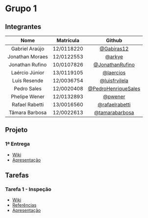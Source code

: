 # Grupo 1

## Integrantes

| Nome | Matrícula | Github |
|:----:|:---------:|:------:|
| Gabriel Araújo | 12/0118220 | [@Gabiras12](https://github.com/Gabiras12) |
| Jonathan Moraes | 12/0122553 | [@arkye](https://github.com/arkye) |
| Jonathan Rufino | 10/0107826 | [@JonathanRufino](https://github.com/JonathanRufino) |
| Laércio Júnior | 13/0119105 | [@laercios](https://github.com/laercios) |
| Luís Resende | 12/0036754 | [@luisfrvilela](https://github.com/luisfrvilela) |
| Pedro Sales |12/0020408| [@PedroHenriqueSales](https://github.com/PedroHenriqueSales) |
| Phelipe Wener | 12/0132893 | [@pwener](https://github.com/pwener) |
| Rafael Rabetti | 13/0016560 | [@rafaelrabetti](https://github.com/rafaelrabetti) |
| Tâmara Barbosa | 12/0022613 | [@tamarabarbosa](https://github.com/tamarabarbosa) |

## Projeto

### 1ª Entrega

* [Wiki](https://github.com/fga-verival/2017-1Grupo1/wiki/sumário-primeira-entrega)
* [Apresentação](/project/doccode_aps_1.pdf)

## Tarefas

### Tarefa 1 - Inspeção

* [Wiki](https://github.com/fga-verival/2017-1Grupo1/wiki/Inspe%C3%A7%C3%A3o)
* [Referências](/practices/inspection/bibliography.md)
* [Apresentação](/practices/inspection/inspection.pdf)
